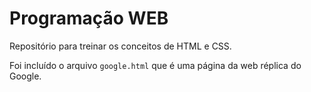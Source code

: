 # Programação WEB
Repositório para treinar os conceitos de HTML e CSS.

Foi incluído o arquivo `google.html` que é uma página da web réplica do Google.
